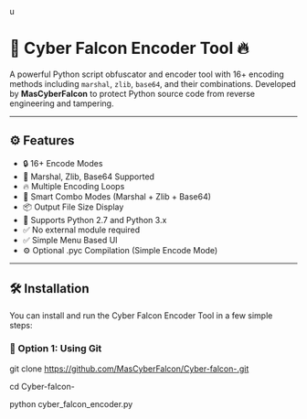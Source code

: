 u
# 🦅 Cyber Falcon Encoder Tool 🔥

A powerful Python script obfuscator and encoder tool with 16+ encoding methods including `marshal`, `zlib`, `base64`, and their combinations. Developed by **MasCyberFalcon** to protect Python source code from reverse engineering and tampering.

---

## ⚙️ Features

- 🔒 16+ Encode Modes
- 🔄 Marshal, Zlib, Base64 Supported
- 🔥 Multiple Encoding Loops
- 🧠 Smart Combo Modes (Marshal + Zlib + Base64)
- 📦 Output File Size Display
- 🐍 Supports Python 2.7 and Python 3.x
- ✅ No external module required
- ✅ Simple Menu Based UI
- ⚙️ Optional .pyc Compilation (Simple Encode Mode)

---

## 🛠 Installation

You can install and run the Cyber Falcon Encoder Tool in a few simple steps:

### 🔹 Option 1: Using Git

git clone https://github.com/MasCyberFalcon/Cyber-falcon-.git

cd Cyber-falcon-

python cyber_falcon_encoder.py
